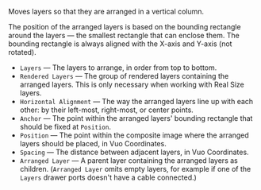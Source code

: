 Moves layers so that they are arranged in a vertical column.

The position of the arranged layers is based on the bounding rectangle around the layers — the smallest rectangle that can enclose them. The bounding rectangle is always aligned with the X-axis and Y-axis (not rotated).

   - `Layers` — The layers to arrange, in order from top to bottom.
   - `Rendered Layers` — The group of rendered layers containing the arranged layers.  This is only necessary when working with Real Size layers.
   - `Horizontal Alignment` — The way the arranged layers line up with each other: by their left-most, right-most, or center points.
   - `Anchor` — The point within the arranged layers' bounding rectangle that should be fixed at `Position`.
   - `Position` — The point within the composite image where the arranged layers should be placed, in Vuo Coordinates.
   - `Spacing` — The distance between adjacent layers, in Vuo Coordinates.
   - `Arranged Layer` — A parent layer containing the arranged layers as children. (`Arranged Layer` omits empty layers, for example if one of the `Layers` drawer ports doesn't have a cable connected.)
